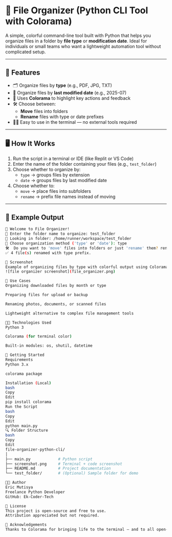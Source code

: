 # 📂 File Organizer (Python CLI Tool with Colorama)

A simple, colorful command-line tool built with Python that helps you organize files in a folder by **file type** or **modification date**. Ideal for individuals or small teams who want a lightweight automation tool without complicated setup.

---

## 🔧 Features

- 🗂️ Organize files by **type** (e.g., PDF, JPG, TXT)
- 📅 Organize files by **last modified date** (e.g., 2025-07)
- 🎨 Uses **Colorama** to highlight key actions and feedback
- 🛠️ Choose between:
  - **Move** files into folders
  - **Rename** files with type or date prefixes
- 🧑‍💻 Easy to use in the terminal — no external tools required

---

## 🖥️ How It Works

1. Run the script in a terminal or IDE (like Replit or VS Code)
2. Enter the name of the folder containing your files (e.g., `test_folder`)
3. Choose whether to organize by:
   - `type` → groups files by extension
   - `date` → groups files by last modified date
4. Choose whether to:
   - `move` → place files into subfolders
   - `rename` → prefix file names instead of moving

---

## 📁 Example Output

```bash
📂 Welcome to File Organizer!
📁 Enter the folder name to organize: test_folder
🔎 Looking in folder: /home/runner/workspace/test_folder
🔧 Choose organization method ('type' or 'date'): type
🛠️  Do you want to 'move' files into folders or just 'rename' them? rename
✅ 4 file(s) renamed with type prefix.

📸 Screenshot
Example of organizing files by type with colorful output using Colorama
![file organizer screenshot](file_organizer.png)

💼 Use Cases
Organizing downloaded files by month or type

Preparing files for upload or backup

Renaming photos, documents, or scanned files

Lightweight alternative to complex file management tools

🧑‍💻 Technologies Used
Python 3

Colorama (for terminal color)

Built-in modules: os, shutil, datetime

🚀 Getting Started
Requirements
Python 3.x

colorama package

Installation (Local)
bash
Copy
Edit
pip install colorama
Run the Script
bash
Copy
Edit
python main.py
🔍 Folder Structure
bash
Copy
Edit
file-organizer-python-cli/
│
├── main.py            # Python script
├── screenshot.png     # Terminal + code screenshot
├── README.md          # Project documentation
└── test_folder/       # (Optional) Sample folder for demo

🧑‍🎓 Author
Eric Mutisya
Freelance Python Developer
GitHub: Ek-Coder-Tech

📜 License
This project is open-source and free to use.
Attribution appreciated but not required.

🙌 Acknowledgements
Thanks to Colorama for bringing life to the terminal — and to all open-source contributors who help beginners build real tools!
